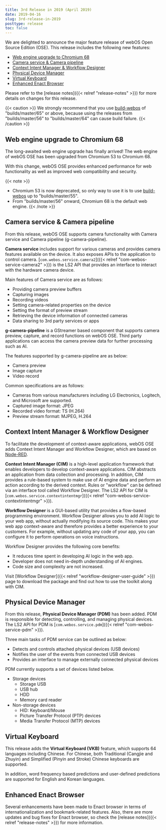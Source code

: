 ```yaml
---
title: 3rd Release in 2019 (April 2019)
date: 2019-04-16
slug: 3rd-release-in-2019
posttype: release
toc: false
---
```


We are delighted to announce the major feature release of webOS Open Source Edition (OSE). This release includes the following new features:

* [Web engine upgrade to Chromium 68](#web-engine-upgrade-to-chromium-68)
* [Camera service & Camera pipeline](#camera-service-camera-pipeline)
* [Context Intent Manager & Workflow Designer](#context-intent-manager-workflow-designer)
* [Physical Device Manager](#physical-device-manager)
* [Virtual Keyboard](#virtual-keyboard)
* [Enhanced Enact Browser](#enhanced-enact-browser)

Please refer to the [release notes]({{< relref "release-notes" >}}) for more details on changes for this release.

{{< caution >}}
We strongly recommend that you use [build-webos](https://github.com/webosose/build-webos) of "builds/master/65" or above, because using the releases from "builds/master/56" to "builds/master/64" can cause build failure.
{{< /caution >}}

## Web engine upgrade to Chromium 68

The long-awaited web engine upgrade has finally arrived! The web engine of webOS OSE has been upgraded from Chromium 53 to Chromium 68.

With this change, webOS OSE provides enhanced performance for web functionality as well as improved web compatibility and security.

{{< note >}}
* Chromium 53 is now deprecated, so only way to use it is to use [build-webos](https://github.com/webosose/build-webos) up to "builds/master/55".
* From "builds/master/56" onward, Chromium 68 is the default web engine.
{{< /note >}}

## Camera service & Camera pipeline

From this release, webOS OSE supports camera functionality with Camera service and Camera pipeline (g-camera-pipeline).

**Camera service** includes support for various cameras and provides camera features available on the device. It also exposes APIs to the application to control camera. [`com.webos.service.camera2`]({{< relref "com-webos-service-camera2" >}}) is the LS2 API that provides an interface to interact with the hardware camera device.

Main features of Camera service are as follows:

* Providing camera preview buffers
* Capturing images
* Recording videos
* Setting camera-related properties on the device
* Setting the format of preview stream
* Retrieving the device information of connected cameras
* Data sharing to 3rd party services or apps

**g-camera-pipeline** is a GStreamer based component that supports camera preview, capture, and record functions on webOS OSE. Third party applications can access the camera preview data for further processing such as AI.

The features supported by g-camera-pipeline are as below:

* Camera preview
* Image capture
* Video record

Common specifications are as follows:

* Cameras from various manufacturers including LG Electronics, Logitech, and Microsoft are supported.
* Captured image format: JPEG
* Recorded video format: TS (H.264)
* Preview stream format: MJPEG, H.264

## Context Intent Manager & Workflow Designer

To facilitate the development of context-aware applications, webOS OSE adds Context Intent Manager and Workflow Designer, which are based on [Node-RED](https://nodered.org/).

**Context Intent Manager (CIM)** is a high-level application framework that enables developers to develop context-aware applications. CIM abstracts an application from data collection and processing. In addition, CIM provides a rule-based system to make use of AI engine data and perform an action according to the derived context. Rules or "workflow" can be defined via an interface tool called Workflow Designer. The LS2 API for CIM is [`com.webos.service.contextintentmgr`]({{< relref "com-webos-service-contextintentmgr" >}}).

**Workflow Designer** is a GUI-based utility that provides a flow-based programming environment. Workflow Designer allows you to add AI logic to your web app, without actually modifying its source code. This makes your web app context-aware and therefore provides a better experience to your customers. For example, without updating any code of your app, you can configure it to perform operations on voice instructions.

Workflow Designer provides the following core benefits:

* It reduces time spent in developing AI logic in the web app.
* Developer does not need in-depth understanding of AI engines.
* Code size and complexity are not increased.

Visit [Workflow Designer]({{< relref "workflow-designer-user-guide" >}}) page to download the package and find out how to use the toolkit along with CIM.

## Physical Device Manager

From this release, **Physical Device Manager (PDM)** has been added. PDM is responsible for detecting, controlling, and managing physical devices. The LS2 API for PDM is [`com.webos.service.pdm`]({{< relref "com-webos-service-pdm" >}}).

Three main tasks of PDM service can be outlined as below:

* Detects and controls attached physical devices (USB devices)
* Notifies the user of the events from connected USB devices
* Provides an interface to manage externally connected physical devices

PDM currently supports a set of devices listed below.

* Storage devices
    * Storage USB
    * USB hub
    * HDD
    * Memory card reader
* Non-storage devices
    * HID: Keyboard/Mouse
    * Picture Transfer Protocol (PTP) devices
    * Media Transfer Protocol (MTP) devices

## Virtual Keyboard

This release adds the **Virtual Keyboard (VKB)** feature, which supports 64 languages including Chinese. For Chinese, both Traditional (Cangjie and Zhuyin) and Simplified (Pinyin and Stroke) Chinese keyboards are supported.

In addition, word frequency based predictions and user-defined predictions are supported for English and Korean languages.

## Enhanced Enact Browser

Several enhancements have been made to Enact browser in terms of internationalization and bookmark-related features. Also, there are more updates and bug fixes for Enact browser, so check the [release notes]({{< relref "release-notes" >}}) for more information.
